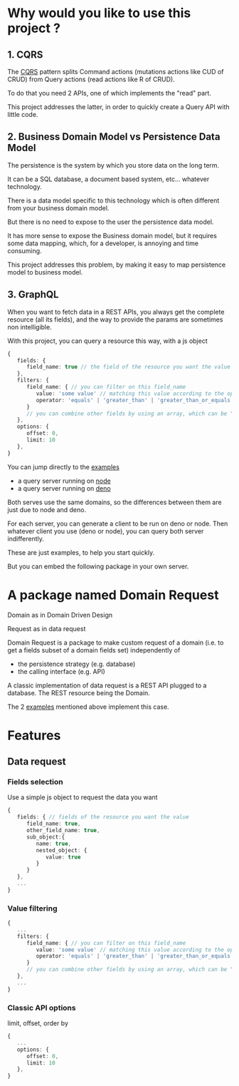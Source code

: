 # Why would you like to use this project ?

## 1. CQRS

The [CQRS](https://martinfowler.com/bliki/CQRS.html) pattern splits Command actions (mutations actions like CUD of CRUD) from Query actions (read actions like R of CRUD).

To do that you need 2 APIs, one of which implements the "read" part.

This project addresses the latter, in order to quickly create a Query API with little code.

## 2. Business Domain Model vs Persistence Data Model

The persistence is the system by which you store data on the long term.

It can be a SQL database, a document based system, etc... whatever technology.

There is a data model specific to this technology which is often different from your business domain model.

But there is no need to expose to the user the persistence data model.

It has more sense to expose the Business domain model, but it requires some data mapping, which, for a developer, is annoying and time consuming.

This project addresses this problem, by making it easy to map persistence model to business model.

## 3. GraphQL

When you want to fetch data in a REST APIs, you always get the complete resource (all its fields), and the way to provide the params are sometimes non intelligible.

With this project, you can query a resource this way, with a js object

```ts
{
   fields: {
      field_name: true // the field of the resource you want the value
   },
   filters: {
      field_name: { // you can filter on this field_name
         value: 'some value' // matching this value according to the operator of your choice under
         operator: 'equals' | 'greater_than' | 'greater_than_or_equals' | 'lesser_than' | 'lesser_than_or_equals' | 'contains'
      }
      // you can combine other fields by using an array, which can be "and" or "or", according to your logic
   },
   options: {
      offset: 0,
      limit: 10
   },
}
```

You can jump directly to the [examples](https://github.com/j-khong/domain-request/tree/main/examples/)

- a query server running on [node](https://github.com/j-khong/domain-request/tree/main/examples/node)
- a query server running on [deno](https://github.com/j-khong/domain-request/tree/main/examples/deno)

Both serves use the same domains, so the differences between them are just due to node and deno.

For each server, you can generate a client to be run on deno or node. Then whatever client you use (deno or node), you can query both server indifferently.

These are just examples, to help you start quickly.

But you can embed the following package in your own server.

# A package named Domain Request

Domain as in Domain Driven Design

Request as in data request

Domain Request is a package to make custom request of a domain (i.e. to get a fields subset of a domain fields set) independently of 
- the persistence strategy (e.g. database)
- the calling interface (e.g. API)


A classic implementation of data request is a REST API plugged to a database. The REST resource being the Domain. 

The 2 [examples](https://github.com/j-khong/domain-request/tree/main/examples/) mentioned above implement this case.

# Features
## Data request
### Fields selection
Use a simple js object to request the data you want
```ts
{
   fields: { // fields of the resource you want the value
      field_name: true,
      other_field_name: true,
      sub_object:{
         name: true,
         nested_object: {
            value: true
         }
      }
   },
   ...
}
```

### Value filtering
```ts
{
   ...
   filters: {
      field_name: { // you can filter on this field_name
         value: 'some value' // matching this value according to the operator of your choice under
         operator: 'equals' | 'greater_than' | 'greater_than_or_equals' | 'lesser_than' | 'lesser_than_or_equals' | 'contains'
      }
      // you can combine other fields by using an array, which can be "and" or "or", according to your logic
   },
   ...
}
```
### Classic API options
limit, offset, order by
```ts
{
   ...
   options: {
      offset: 0,
      limit: 10
   },
}
```

